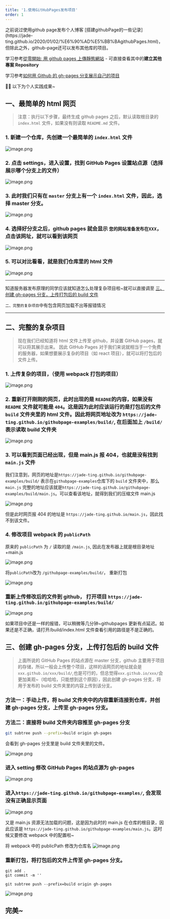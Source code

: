 ```yaml
---
title: '1.使用GitHubPages发布项目'
order: 1
---
```


<Alert>
之前说过使用github page发布个人博客 [搭建githubPage的一些记录](https://jade-ting.github.io/2020/01/02/%E6%90%AD%E5%BB%BAgithubPages.html)，但除此之外，github-page还可以发布其他库的项目。
</Alert>

学习参考[從零開始: 用 github pages 上傳靜態網站](https://medium.com/%E9%80%B2%E6%93%8A%E7%9A%84-git-git-git/%E5%BE%9E%E9%9B%B6%E9%96%8B%E5%A7%8B-%E7%94%A8github-pages-%E4%B8%8A%E5%82%B3%E9%9D%9C%E6%85%8B%E7%B6%B2%E7%AB%99-fa2ae83e6276) - 可直接查看其中的**建立其他專案 Repository**

学习参考[如何用 Github 的 gh-pages 分支展示自己的项目](https://www.cnblogs.com/MuYunyun/p/6082359.html)

👩‍🌾 以下为个人实践成果~

## 一、最简单的 html 网页

> 注意：执行以下步骤，最终生成 github pages 之后，默认读取根目录的 `index.html` 文件，如果没有则读取 `README.md` 文件。

### 1. 新建一个仓库，先创建一个最简单的 `index.html` 文件

![image.png](https://i.loli.net/2020/06/12/HRO9LKMXQEB1Tap.png)

### 2. 点击 settings，进入设置，找到 GitHub Pages 设置站点源（选择展示哪个分支上的文件）

![image.png](https://i.loli.net/2020/06/12/Tv6MIZg42dSYJ5U.png)

### 3. 此时我们只有在 `master` 分支上有一个 `index.html` 文件，因此，选择 master 分支。

![image.png](https://i.loli.net/2020/06/12/oaukIreDbKFmwQl.png)

### 4. 选择好分支之后，github pages 就会显示 `您的网站准备发布在XXX`，点击该网址，就可以看到该网页

![image.png](https://i.loli.net/2020/06/12/k6wazxCTeLsFqOP.png)

### 5. 可以对比看看，就是我们仓库里的 html 文件

![image.png](https://i.loli.net/2020/06/12/cmBP37Y6g8xKLAo.png)

---

知道服务器发布原理的同学应该就知道怎么处理复杂项目啦~就可以直接调至 [三、创建 gh-pages 分支，上传打包后的 build 文件](#三、创建gh-pages分支，上传打包后的build文件)

`二、完整的复杂项目`中有包含网页加载不出等报错情况

---

## 二、完整的复杂项目

> 现在我们已经知道将 html 文件上传至 github，并设置 GitHub pages，就可以将其展示出来。
> 因此 GitHub Pages 对于我们来说就相当于一个免费的服务器，如果想要展示复杂的项目（如 react 项目），就可以将打包后的文件上传。

### 1. 上传复杂的项目，（使用 webpack 打包的项目）

![image.png](https://i.loli.net/2020/06/12/vt4S81KClu2nkda.png)

### 2. 重新打开刚刚的网页，此时出现的是 `READNE`的内容，如果没有 `README` 文件就可能是 `404`。这是因为此时应该运行的是打包后的文件 `build` 文件夹里的 html 文件。因此将网页地址改为 `https://jade-ting.github.io/githubpage-examples/build/`, 在后面加上 `/build/`表示读取 build 文件夹

![image.png](https://i.loli.net/2020/06/12/3w8o5Ba6t29RlCT.png)

### 3. 可以看到页面已经出现，但是 main.js 报 404，也就是没有找到 `main.js` 文件

我们注意到，网页的地址是`https://jade-ting.github.io/githubpage-examples/build/` 表示在`githubpage-examples`仓库下的 `build` 文件夹中，那么 `main.js` 完整的地址应该就是`https://jade-ting.github.io/githubpage-examples/build/main.js`。可以查看该地址，就得到我们的压缩文件 main.js

![image.png](https://i.loli.net/2020/06/12/lgUIebNYFhk6pzJ.png)

但是此时网页报 404 的地址是 `https://jade-ting.github.io/main.js`，因此找不到该文件。

### 4. 修改项目 webpack 的 `publicPath`

原来的 `publicPath` 为 `/` 读取的是 `/main.js`, 因此在发布器上就是根目录地址+main.js

![image.png](https://i.loli.net/2020/06/12/TCUPWrbOSNfkw7V.png)

将`publicPath`改为 `/githubpage-examples/build/`， 重新打包

![image.png](https://i.loli.net/2020/06/12/vVfh9Ct5NqK8ygo.png)

### 重新上传修改后的文件到 github， 打开项目 `https://jade-ting.github.io/githubpage-examples/build/`

![image.png](https://i.loli.net/2020/06/12/84P96ANJ5Z7npKx.png)

如果项目中还是一样的报错，可以稍微等几分钟~githubpages 更新有点延迟。如果还是不正确，请打开/build/index.html 文件查看引用的路径是不是正确的。

<span id="三、创建gh-pages分支，上传打包后的build文件"/>

## 三、创建 gh-pages 分支，上传打包后的 build 文件

> 上面所说的 GitHub Pages 的站点源在 master 分支，github 主要用于项目的存储，所以一般会上传整个项目，这样的话网页的地址就会是 `xxx.github.io/xxx/build/`,也是可行的，但总觉得`xxx.github.io/xxx/`会更加美观~（哈哈哈，只能想到这个原因），因此创建 gh-pages 分支，将用于发布的 build 文件夹里的内容上传到该分支。

### 方法一：手动上传，将 build 文件夹中的内容重新连接到仓库，并创建 gh-pages 分支，上传至 gh-pages 分支。

### 方法二：直接将 build 文件夹内容推至 gh-pages 分支

```bash
git subtree push --prefix=build origin gh-pages
```

会看到 gh-pages 分支里是 build 文件夹里的文件。

![image.png](https://i.loli.net/2020/06/12/KXEgQePr7bS4pO5.png)

### 进入 setting 修改 GitHub Pages 的站点源为 gh-pages

![image.png](https://i.loli.net/2020/06/12/kejwdl4JHtEqFMG.png)

### 进入`https://jade-ting.github.io/githubpage-examples/`, 会发现没有正确显示页面

![image.png](https://i.loli.net/2020/06/12/rnwZYXdloeSMmWJ.png)

又是 main.js 资源无法加载的问题，这是因为此时的 main.js 在仓库的根目录，因此应该是 `https://jade-ting.github.io/githubpage-examples/main.js`。这时候又要修改 webpack 中的配置啦~

将 webpack 中的 publicPath 修改为仓库名
![image.png](https://i.loli.net/2020/06/12/9AXphmgsadWO8uD.png)

### 重新打包，将打包后的文件上传至 gh-pages 分支。

```
git add .
git commit -m ''

git subtree push --prefix=build origin gh-pages
```

![image.png](https://i.loli.net/2020/06/12/37SgNQXM1eTd6rB.png)

## 完美~

